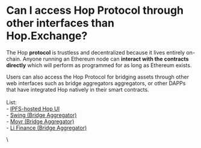 # Can I access Hop Protocol through other interfaces than Hop.Exchange?

The Hop **protocol** is trustless and decentralized because it lives entirely on-chain. Anyone running an Ethereum node can **interact with the contracts directly** which will perform as programmed for as long as Ethereum exists.&#x20;

Users can also access the Hop Protocol for bridging assets through other web interfaces such as bridge aggregators aggregators, or other DAPPs that have integrated Hop natively in their smart contracts.\
\
List:\
\- [IPFS-hosted Hop UI](https://hop-exchange.ipns.dweb.link/)\
\- [Swing (Bridge Aggregator)](https://app.swing.xyz/bridge)\
\- [Movr (Bridge Aggregator)](https://app.fund.movr.network/)\
\- [Li Finance (Bridge Aggregator)](https://li.finance/)

\
